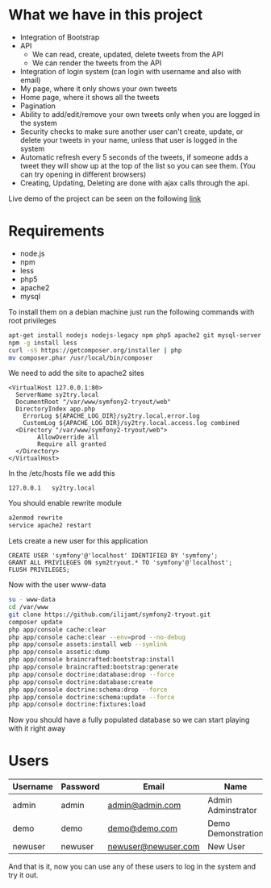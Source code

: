 What we have in this project
============================
* Integration of Bootstrap
* API
  * We can read, create, updated, delete tweets from the API
  * We can render the tweets from the API
* Integration of login system (can login with username and also with email)
* My page, where it only shows your own tweets
* Home page, where it shows all the tweets
* Pagination
* Ability to add/edit/remove your own tweets only when you are logged in the system
* Security checks to make sure another user can't create, update, or delete your tweets in your name, unless that user is logged in the system
* Automatic refresh every 5 seconds of the tweets, if someone adds a tweet they will show up at the top of the list so you can see them. (You can try opening in different browsers)
* Creating, Updating, Deleting are done with ajax calls through the api.

Live demo of the project can be seen on the following [link](http://sy2try.matoski.com)

Requirements
============

* node.js
* npm
* less
* php5 
* apache2
* mysql

To install them on a debian machine just run the following commands with root privileges

```bash
apt-get install nodejs nodejs-legacy npm php5 apache2 git mysql-server mysql-client
npm -g install less
curl -sS https://getcomposer.org/installer | php
mv composer.phar /usr/local/bin/composer
```

We need to add the site to apache2 sites 

```
<VirtualHost 127.0.0.1:80>
  ServerName sy2try.local
  DocumentRoot "/var/www/symfony2-tryout/web"
  DirectoryIndex app.php
	ErrorLog ${APACHE_LOG_DIR}/sy2try.local.error.log
	CustomLog ${APACHE_LOG_DIR}/sy2try.local.access.log combined
  <Directory "/var/www/symfony2-tryout/web">
        AllowOverride all
        Require all granted
  </Directory>
</VirtualHost>
```

In the /etc/hosts file we add this
```
127.0.0.1   sy2try.local
```

You should enable rewrite module 

```bash
a2enmod rewrite
service apache2 restart
```

Lets create a new user for this application

```mysql
CREATE USER 'symfony'@'localhost' IDENTIFIED BY 'symfony';
GRANT ALL PRIVILEGES ON sym2tryout.* TO 'symfony'@'localhost';
FLUSH PRIVILEGES;
```

Now with the user www-data 

```bash
su - www-data
cd /var/www
git clone https://github.com/ilijamt/symfony2-tryout.git
composer update
php app/console cache:clear
php app/console cache:clear --env=prod --no-debug
php app/console assets:install web --symlink
php app/console assetic:dump
php app/console braincrafted:bootstrap:install
php app/console braincrafted:bootstrap:generate
php app/console doctrine:database:drop --force
php app/console doctrine:database:create
php app/console doctrine:schema:drop --force
php app/console doctrine:schema:update --force
php app/console doctrine:fixtures:load
```

Now you should have a fully populated database so we can start playing with it right away

Users
=====
| Username | Password | Email               | Name               |
|----------|----------|---------------------|--------------------|
| admin    | admin    | admin@admin.com     | Admin Adminstrator |
| demo     | demo     | demo@demo.com       | Demo Demonstration |
| newuser  | newuser  | newuser@newuser.com | New User           |

And that is it, now you can use any of these users to log in the system and try it out.